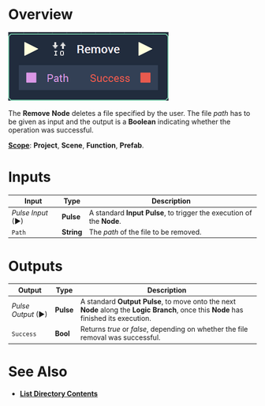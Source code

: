 # Overview

![The Remove Node.](../../.gitbook/assets/node-remove.png)

The **Remove** **Node** deletes a file specified by the user. The file _path_ has to be given as input and the output is a **Boolean** indicating whether the operation was successful.

[**Scope**](../overview.md#scopes): **Project**, **Scene**, **Function**, **Prefab**.

# Inputs

|Input|Type|Description|
|---|---|---|
|*Pulse Input* (►)|**Pulse**|A standard **Input Pulse**, to trigger the execution of the **Node**.|
| `Path` | **String** | The _path_ of the file to be removed. |

# Outputs

|Output|Type|Description|
|---|---|---|
|*Pulse Output* (►)|**Pulse**|A standard **Output Pulse**, to move onto the next **Node** along the **Logic Branch**, once this **Node** has finished its execution.|
| `Success` | **Bool** | Returns _true_ or _false_, depending on whether the file removal was successful. |

# See Also

* [**List Directory Contents**](listdirectorycontents.md)



